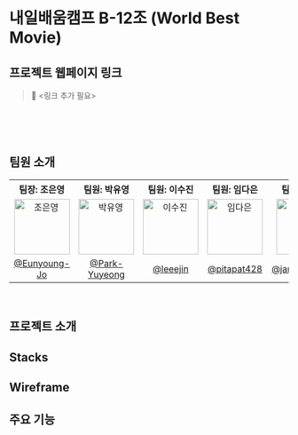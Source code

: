 # 내일배움캠프 B-12조 (World Best Movie)
## 프로젝트 웹페이지 링크
> 🔗 <링크 추가 필요>

<br>
<br>
<br>

## 팀원 소개
<table>
  <tbody>
    <tr>
      <th align="center"><b>팀장: 조은영</b></th>
      <th align="center"><b>팀원: 박유영</b></th>
      <th align="center"><b>팀원: 이수진</b></th>
      <th align="center"><b>팀원: 임다은</b></th>
      <th align="center"><b>팀원: 추유선</b></th>
    </tr>
    <tr>
      <td align="center"><img src="https://avatars.githubusercontent.com/u/82076033?v=4" width="100px;" alt="조은영"/></td>
      <td align="center"><img src="https://avatars.githubusercontent.com/u/54975374?v=4" width="100px;" alt="박유영"/></td>
      <td align="center"><img src="https://avatars.githubusercontent.com/u/59927808?v=4" width="100px;" alt="이수진"/></td>
      <td align="center"><img src="https://avatars.githubusercontent.com/u/167290167?v=4" width="100px;" alt="임다은"/></td>
      <td align="center"><img src="https://avatars.githubusercontent.com/u/167270249?v=4" width="100px;" alt="추유선"/></td>
     <tr/>
      <td align="center"><a href="https://github.com/Eunyoung-Jo">@Eunyoung-Jo</a></td>
      <td align="center"><a href="https://github.com/Park-Yuyeong">@Park-Yuyeong</a></td>
      <td align="center"><a href="https://github.com/leeejin">@leeejin</a></td>
      <td align="center"><a href="https://github.com/pitapat428">@pitapat428</a></td>
      <td align="center"><a href="https://github.com/jamie240417">@jamie240417</a></td>
    </tr>
  </tbody>
</table>

<br>

## 프로젝트 소개

## Stacks

## Wireframe

## 주요 기능
